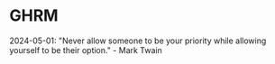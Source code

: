 # GHRM

2024-05-01: "Never allow someone to be your priority while allowing yourself to be their option." - Mark Twain
